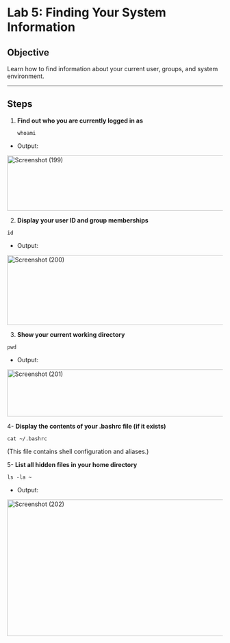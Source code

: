 # Lab 5: Finding Your System Information

## Objective
Learn how to find information about your current user, groups, and system environment.

---

## Steps

1. **Find out who you are currently logged in as**
   ```
   whoami
   ```
-   Output:

<img width="736" height="129" alt="Screenshot (199)" src="https://github.com/user-attachments/assets/a4cb4c9a-8bd3-4cae-8155-6c1cc131600a" />

2. **Display your user ID and group memberships**
```
id
```
-   Output:

<img width="738" height="163" alt="Screenshot (200)" src="https://github.com/user-attachments/assets/f7b35167-54fd-4692-b0ed-7d44b9b7519c" />

3. **Show your current working directory**
```
pwd
```
-   Output:

<img width="740" height="110" alt="Screenshot (201)" src="https://github.com/user-attachments/assets/d6b64c03-210a-486d-b0c8-94e9d47b56a5" />

4- **Display the contents of your .bashrc file (if it exists)**
```
cat ~/.bashrc
```
(This file contains shell configuration and aliases.)

5- **List all hidden files in your home directory**
```
ls -la ~
```
-   Output:

<img width="736" height="319" alt="Screenshot (202)" src="https://github.com/user-attachments/assets/d8cab985-9a9e-490b-a6cd-7fa3ea06884c" />
